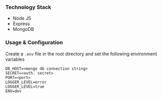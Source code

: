 

### Technology Stack
- Node JS
- Express
- MongoDB

### Usage & Configuration

Create a `.env` file in the root directory and set the following environment variables

```dosini
DB_HOST=<mongo db connection string>
SECRET=<auth. secret>
PORT=<port>
LOGGER_LEVEL=error
LOGGER_LEVEL=true
ENV=dev
```
